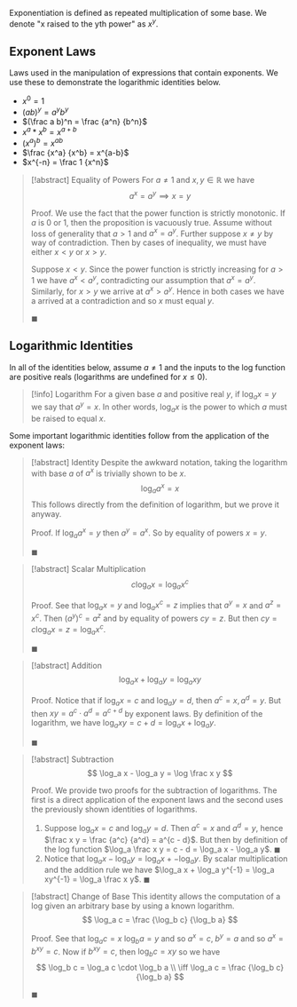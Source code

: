 Exponentiation is defined as repeated multiplication of some base. We denote "x raised to the yth power" as $x^y$.

## Exponent Laws

Laws used in the manipulation of expressions that contain exponents. We use these to demonstrate the logarithmic identities below.

- $x^0 = 1$
- $(ab)^y = a^yb^y$
- $(\frac a b)^n = \frac {a^n} {b^n}$
- $x^a * x^b = x^{a + b}$
- $(x^a)^b = x^{ab}$
- $\frac {x^a} {x^b} = x^{a-b}$
- $x^{-n} = \frac 1 {x^n}$

> [!abstract] Equality of Powers
> For $a \neq 1$ and $x,y \in \mathbb{R}$ we have
> $$
> a^x = a^y \implies x = y  
> $$
> 
> Proof.
> We use the fact that the power function is strictly monotonic. If $a$ is 0 or 1, then the proposition is vacuously true. Assume without loss of generality that $a \gt 1$ and $a^x = a^y$. Further suppose $x \neq y$ by way of contradiction. Then by cases of inequality, we must have either $x \lt y$ or $x \gt y$.
> 
> Suppose $x \lt y$. Since the power function is strictly increasing for $a \gt 1$ we have $a^x < a^y$, contradicting our assumption that $a^x = a^y$. Similarly, for $x \gt y$ we arrive at $a^x \gt a^y$. Hence in both cases we have a arrived at a contradiction and so $x$ must equal $y$.
> 
> $\blacksquare$

## Logarithmic Identities

In all of the identities below, assume $a \neq 1$ and the inputs to the log function are positive reals (logarithms are undefined for $x \leqslant 0$). 

> [!info] Logarithm
> For a given base $a$ and positive real $y$, if $\log_a x = y$ we say that $a^y = x$. In other words, $\log_a x$ is the power to which $a$ must be raised to equal $x$.

Some important logarithmic identities follow from the application of the exponent laws:

> [!abstract] Identity
> Despite the awkward notation, taking the logarithm with base $a$ of $a^x$ is trivially shown to be $x$.
> $$
> \log_a a^x = x
> $$
> This follows directly from the definition of logarithm, but we prove it anyway.
> 
> Proof.
> If $\log_a a^x = y$ then $a^y = a^x$. So by equality of powers $x = y$. 
> 
> $\blacksquare$

> [!abstract] Scalar Multiplication
> $$
> c \log_a x = \log_a x^c
> $$
> 
> Proof.
> See that $\log_a x = y$ and $\log_a x^c = z$ implies that $a^y = x$ and $a^z = x^c$. Then $(a^y)^c = a^z$ and by equality of powers $cy = z$. But then $cy = c \log_a x = z = \log_a x^c$.
> 
> $\blacksquare$

> [!abstract] Addition
> $$
> \log_a x + \log_a y = \log_a xy
> $$
> 
> Proof. 
> Notice that if $\log_a x = c$ and $\log_a y = d$, then $a^c = x, a^d = y$. But then $xy = a^c \cdot a^d = a^{c + d}$ by exponent laws. By definition of the logarithm, we have $\log_a xy = c + d = \log_a x + \log_a y$. 
> 
> $\blacksquare$

> [!abstract] Subtraction
> $$
> \log_a x - \log_a y = \log \frac x y
> $$ 
> 
> Proof.
> We provide two proofs for the subtraction of logarithms. The first is a direct application of the exponent laws and the second uses the previously shown identities of logarithms.
> 
> 1. Suppose $\log_a x = c$ and $\log_a y = d$. Then $a^c = x$ and $a^d = y$, hence $\frac x y = \frac {a^c} {a^d} = a^{c - d}$. But then by definition of the log function $\log_a \frac x y = c - d = \log_a x - \log_a y$. $\blacksquare$
> 2. Notice that $\log_a x - \log_a y = \log_a x + -\log_a y$. By scalar multiplication and the addition rule we have $\log_a x + \log_a y^{-1} = \log_a xy^{-1} = \log_a \frac x y$. $\blacksquare$ 

> [!abstract] Change of Base
> This identity allows the computation of a log given an arbitrary base by using a known logarithm.
> $$
> \log_a c = \frac {\log_b c} {\log_b a}
> $$
> 
> Proof.
> See that $\log_a c = x$ $\log_b a = y$ and so $a^x = c, \; b^y = a$ and so $a^x = b^{xy} = c$. Now if $b^{xy} = c$, then $\log_b c = xy$ so we have 
> $$
> \log_b c = \log_a c \cdot \log_b a \\
> \iff \log_a c = \frac {\log_b c} {\log_b a}
> $$
> 
> $\blacksquare$